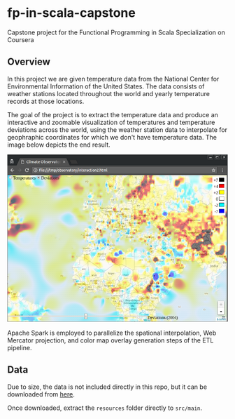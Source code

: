 # fp-in-scala-capstone
Capstone project for the Functional Programming in Scala Specialization on Coursera

## Overview

In this project we are given temperature data from the National Center for
Environmental Information of the United States. The data consists of weather
stations located throughout the world and yearly temperature records at those
locations.

The goal of the project is to extract the temperature data and produce an
interactive and zoomable visualization of temperatures and temperature
deviations across the world, using the weather station data to interpolate for
geophraphic coordinates for which we don't have temperature data. The image
below depicts the end result.

![Project Goal](project_goal_visualization.png)

Apache Spark is employed to parallelize the spational interpolation, Web
Mercator projection, and color map overlay generation steps of the ETL
pipeline.

## Data

Due to size, the data is not included directly in this repo, but it can be
downloaded from [here](http://alaska.epfl.ch/files/scala-capstone-data.zip).

Once downloaded, extract the `resources` folder directly to `src/main`.